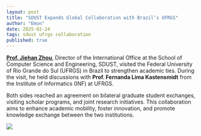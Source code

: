 ```yaml
---
layout: post
title: "SDUST Expands Global Collaboration with Brazil’s UFRGS"
author: "Emon"
date: 2025-02-24
tags: sdust ufrgs collaboration
published: true
---
```


**[Prof. Jiehan Zhou](/jiehan_zhou/)**, Director of the International Office at the School of Computer Science and Engineering, SDUST, visited the Federal University of Rio Grande do Sul (UFRGS) in Brazil to strengthen academic ties. During the visit, he held discussions with **Prof. Fernanda Lima Kastensmidt** from the Institute of Informatics (INF) at UFRGS.

Both sides reached an agreement on bilateral graduate student exchanges, visiting scholar programs, and joint research initiatives. This collaboration aims to enhance academic mobility, foster innovation, and promote knowledge exchange between the two institutions.

<div class="text-center">
    <img class="img-fluid img-thumbnail" style="max-height: 380px;"
        src="{{ '/assets/postimg/2025-02-24-sdust-expands-global-collab-with-brazils-ufrgs.png' | relative_url }}" />
</div>